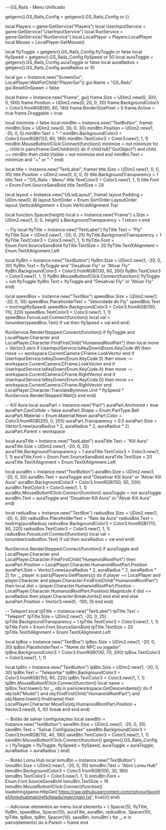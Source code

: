 -- GS_Rails - Menu Unificado

getgenv().GS_Rails_Config = getgenv().GS_Rails_Config or {}

local Players = game:GetService("Players")
local UserInputService = game:GetService("UserInputService")
local RunService = game:GetService("RunService")
local LocalPlayer = Players.LocalPlayer
local Mouse = LocalPlayer:GetMouse()

local flyToggle = getgenv().GS_Rails_Config.flyToggle or false
local flySpeed = getgenv().GS_Rails_Config.flySpeed or 50
local auraToggle = getgenv().GS_Rails_Config.auraToggle or false
local auraRadius = getgenv().GS_Rails_Config.auraRadius or 10

local gui = Instance.new("ScreenGui", LocalPlayer:WaitForChild("PlayerGui"))
gui.Name = "GS_Rails"
gui.ResetOnSpawn = false

local frame = Instance.new("Frame", gui)
frame.Size = UDim2.new(0, 300, 0, 500)
frame.Position = UDim2.new(0, 20, 0, 20)
frame.BackgroundColor3 = Color3.fromRGB(90, 40, 140)
frame.BorderSizePixel = 0
frame.Active = true
frame.Draggable = true

local minimize = false
local miniBtn = Instance.new("TextButton", frame)
miniBtn.Size = UDim2.new(0, 30, 0, 30)
miniBtn.Position = UDim2.new(1, -35, 0, 5)
miniBtn.Text = "-"
miniBtn.BackgroundColor3 = Color3.fromRGB(120, 80, 160)
miniBtn.TextColor3 = Color3.new(1, 1, 1)
miniBtn.MouseButton1Click:Connect(function()
	minimize = not minimize
	for _, child in pairs(frame:GetChildren()) do
		if child:IsA("GuiObject") and child ~= miniBtn then
			child.Visible = not minimize
		end
	end
	miniBtn.Text = minimize and "+" or "-"
end)

local title = Instance.new("TextLabel", frame)
title.Size = UDim2.new(1, 0, 0, 35)
title.Position = UDim2.new(0, 0, 0, 0)
title.BackgroundTransparency = 1
title.Text = "GS_Rails - Menu"
title.TextColor3 = Color3.new(1, 1, 1)
title.Font = Enum.Font.SourceSansBold
title.TextSize = 24

local layout = Instance.new("UIListLayout", frame)
layout.Padding = UDim.new(0, 8)
layout.SortOrder = Enum.SortOrder.LayoutOrder
layout.VerticalAlignment = Enum.VerticalAlignment.Top

local function Spacer(height)
	local s = Instance.new("Frame")
	s.Size = UDim2.new(1, 0, 0, height)
	s.BackgroundTransparency = 1
	return s
end

-- Fly
local flyTitle = Instance.new("TextLabel")
flyTitle.Text = "Fly"
flyTitle.Size = UDim2.new(1, -20, 0, 25)
flyTitle.BackgroundTransparency = 1
flyTitle.TextColor3 = Color3.new(1, 1, 1)
flyTitle.Font = Enum.Font.SourceSansBold
flyTitle.TextSize = 20
flyTitle.TextXAlignment = Enum.TextXAlignment.Left

local flyBtn = Instance.new("TextButton")
flyBtn.Size = UDim2.new(1, -20, 0, 30)
flyBtn.Text = flyToggle and "Desativar Fly" or "Ativar Fly"
flyBtn.BackgroundColor3 = Color3.fromRGB(130, 90, 200)
flyBtn.TextColor3 = Color3.new(1, 1, 1)
flyBtn.MouseButton1Click:Connect(function()
	flyToggle = not flyToggle
	flyBtn.Text = flyToggle and "Desativar Fly" or "Ativar Fly"
end)

local speedBox = Instance.new("TextBox")
speedBox.Size = UDim2.new(1, -20, 0, 30)
speedBox.PlaceholderText = "Velocidade do Fly"
speedBox.Text = tostring(flySpeed)
speedBox.BackgroundColor3 = Color3.fromRGB(150, 110, 220)
speedBox.TextColor3 = Color3.new(1, 1, 1)
speedBox.FocusLost:Connect(function()
	local val = tonumber(speedBox.Text)
	if val then flySpeed = val end
end)

RunService.RenderStepped:Connect(function()
	if flyToggle and LocalPlayer.Character and LocalPlayer.Character:FindFirstChild("HumanoidRootPart") then
		local move = Vector3.zero
		if UserInputService:IsKeyDown(Enum.KeyCode.W) then move += workspace.CurrentCamera.CFrame.LookVector end
		if UserInputService:IsKeyDown(Enum.KeyCode.S) then move -= workspace.CurrentCamera.CFrame.LookVector end
		if UserInputService:IsKeyDown(Enum.KeyCode.A) then move -= workspace.CurrentCamera.CFrame.RightVector end
		if UserInputService:IsKeyDown(Enum.KeyCode.D) then move += workspace.CurrentCamera.CFrame.RightVector end
		LocalPlayer.Character:TranslateBy(move.Unit * flySpeed * RunService.RenderStepped:Wait())
	end
end)

-- Kill Aura
local auraPart = Instance.new("Part")
auraPart.Anchored = true
auraPart.CanCollide = false
auraPart.Shape = Enum.PartType.Ball
auraPart.Material = Enum.Material.Neon
auraPart.Color = Color3.fromRGB(255, 0, 255)
auraPart.Transparency = 0.5
auraPart.Size = Vector3.new(auraRadius * 2, auraRadius * 2, auraRadius * 2)
auraPart.Parent = workspace

local auraTitle = Instance.new("TextLabel")
auraTitle.Text = "Kill Aura"
auraTitle.Size = UDim2.new(1, -20, 0, 25)
auraTitle.BackgroundTransparency = 1
auraTitle.TextColor3 = Color3.new(1, 1, 1)
auraTitle.Font = Enum.Font.SourceSansBold
auraTitle.TextSize = 20
auraTitle.TextXAlignment = Enum.TextXAlignment.Left

local auraBtn = Instance.new("TextButton")
auraBtn.Size = UDim2.new(1, -20, 0, 30)
auraBtn.Text = auraToggle and "Desativar Kill Aura" or "Ativar Kill Aura"
auraBtn.BackgroundColor3 = Color3.fromRGB(150, 50, 200)
auraBtn.TextColor3 = Color3.new(1, 1, 1)
auraBtn.MouseButton1Click:Connect(function()
	auraToggle = not auraToggle
	auraBtn.Text = auraToggle and "Desativar Kill Aura" or "Ativar Kill Aura"
end)

local radiusBox = Instance.new("TextBox")
radiusBox.Size = UDim2.new(1, -20, 0, 30)
radiusBox.PlaceholderText = "Raio da Aura"
radiusBox.Text = tostring(auraRadius)
radiusBox.BackgroundColor3 = Color3.fromRGB(170, 80, 220)
radiusBox.TextColor3 = Color3.new(1, 1, 1)
radiusBox.FocusLost:Connect(function()
	local val = tonumber(radiusBox.Text)
	if val then auraRadius = val end
end)

RunService.RenderStepped:Connect(function()
	if auraToggle and LocalPlayer.Character and LocalPlayer.Character:FindFirstChild("HumanoidRootPart") then
		auraPart.Position = LocalPlayer.Character.HumanoidRootPart.Position
		auraPart.Size = Vector3.new(auraRadius * 2, auraRadius * 2, auraRadius * 2)
		for _, player in pairs(Players:GetPlayers()) do
			if player ~= LocalPlayer and player.Character and player.Character:FindFirstChild("HumanoidRootPart") then
				local dist = (player.Character.HumanoidRootPart.Position - LocalPlayer.Character.HumanoidRootPart.Position).Magnitude
				if dist <= auraRadius then
					player.Character:BreakJoints()
				end
			end
		end
	else
		auraPart.Position = Vector3.new(0, -100, 0)
	end
end)

-- Teleport
local tpTitle = Instance.new("TextLabel")
tpTitle.Text = "Teleport"
tpTitle.Size = UDim2.new(1, -20, 0, 25)
tpTitle.BackgroundTransparency = 1
tpTitle.TextColor3 = Color3.new(1, 1, 1)
tpTitle.Font = Enum.Font.SourceSansBold
tpTitle.TextSize = 20
tpTitle.TextXAlignment = Enum.TextXAlignment.Left

local tpBox = Instance.new("TextBox")
tpBox.Size = UDim2.new(1, -20, 0, 30)
tpBox.PlaceholderText = "Nome do NPC ou jogador"
tpBox.BackgroundColor3 = Color3.fromRGB(130, 70, 200)
tpBox.TextColor3 = Color3.new(1, 1, 1)

local tpBtn = Instance.new("TextButton")
tpBtn.Size = UDim2.new(1, -20, 0, 30)
tpBtn.Text = "Teleportar"
tpBtn.BackgroundColor3 = Color3.fromRGB(150, 60, 220)
tpBtn.TextColor3 = Color3.new(1, 1, 1)
tpBtn.MouseButton1Click:Connect(function()
	local name = tpBox.Text:lower()
	for _, obj in pairs(workspace:GetDescendants()) do
		if obj:IsA("Model") and obj:FindFirstChild("HumanoidRootPart") and obj.Name:lower():find(name) then
			LocalPlayer.Character:MoveTo(obj.HumanoidRootPart.Position + Vector3.new(0, 5, 0))
			break
		end
	end
end)

-- Botão de salvar configurações
local saveBtn = Instance.new("TextButton")
saveBtn.Size = UDim2.new(1, -20, 0, 35)
saveBtn.Text = "Salvar Configurações"
saveBtn.BackgroundColor3 = Color3.fromRGB(110, 40, 190)
saveBtn.TextColor3 = Color3.new(1, 1, 1)
saveBtn.MouseButton1Click:Connect(function()
	getgenv().GS_Rails_Config = {
		flyToggle = flyToggle,
		flySpeed = flySpeed,
		auraToggle = auraToggle,
		auraRadius = auraRadius
	}
end)

-- Botão Lomu Hub
local lomuBtn = Instance.new("TextButton")
lomuBtn.Size = UDim2.new(1, -20, 0, 35)
lomuBtn.Text = "Abrir Lomu Hub"
lomuBtn.BackgroundColor3 = Color3.fromRGB(100, 30, 180)
lomuBtn.TextColor3 = Color3.new(1, 1, 1)
lomuBtn.Font = Enum.Font.SourceSansBold
lomuBtn.TextSize = 18
lomuBtn.MouseButton1Click:Connect(function()
	loadstring(game:HttpGet('https://raw.githubusercontent.com/notyourfavorite1/lomuhubmain/refs/heads/main/main.txt', true))()
end)

-- Adicionar elementos ao menu
local elements = {
	Spacer(5),
	flyTitle, flyBtn, speedBox,
	Spacer(10),
	auraTitle, auraBtn, radiusBox,
	Spacer(10),
	tpTitle, tpBox, tpBtn,
	Spacer(10),
	saveBtn,
	lomuBtn
}
for _, e in pairs(elements) do
	e.Parent = frame
end
